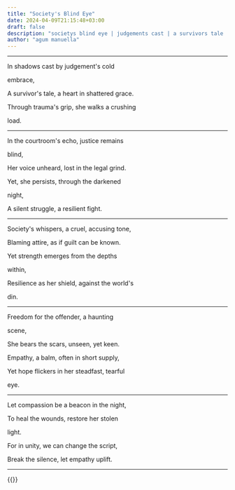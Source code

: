 ```yaml
---
title: "Society's Blind Eye"
date: 2024-04-09T21:15:48+03:00
draft: false
description: "societys blind eye | judgements cast | a survivors tale | the courtrooms echo | blaming attire | freedom for the offender | poem by agum manuella | whispersofverses_zjay"
author: "agum manuella"
---
```


___

In shadows cast by judgement's cold

embrace,

A survivor's tale, a heart in shattered grace.

Through trauma's grip, she walks a crushing

load.

___

In the courtroom's echo, justice remains

blind,

Her voice unheard, lost in the legal grind.

Yet, she persists, through the darkened

night,

A silent struggle, a resilient fight.

___

Society's whispers, a cruel, accusing tone,

Blaming attire, as if guilt can be known.

Yet strength emerges from the depths

within,

Resilience as her shield, against the world's

din.

___

Freedom for the offender, a haunting

scene,

She bears the scars, unseen, yet keen.

Empathy, a balm, often in short supply,

Yet hope flickers in her steadfast, tearful

eye.

___

Let compassion be a beacon in the night,

To heal the wounds, restore her stolen

light.

For in unity, we can change the script,

Break the silence, let empathy uplift.

___

{{<mini-toc>}}

